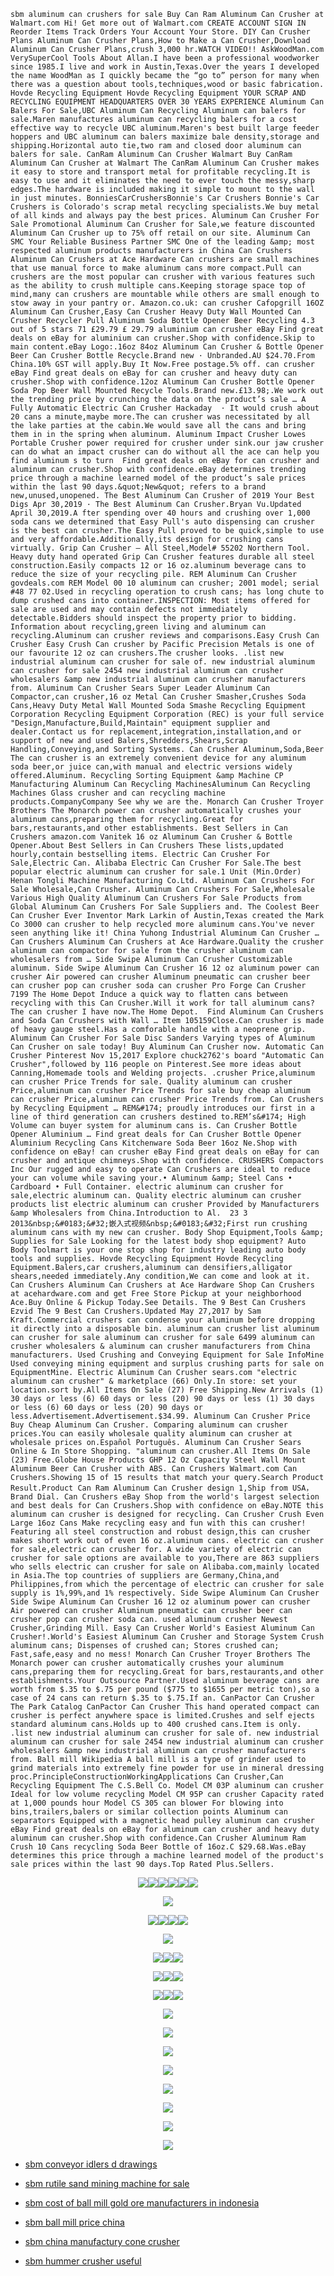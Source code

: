```
sbm aluminum can crushers for sale Buy Can Ram Aluminum Can Crusher at Walmart.com Hi! Get more out of Walmart.com CREATE ACCOUNT SIGN IN Reorder Items Track Orders Your Account Your Store. DIY Can Crusher Plans Aluminum Can Crusher Plans,How to Make a Can Crusher,Download Aluminum Can Crusher Plans,crush 3,000 hr.WATCH VIDEO!! AskWoodMan.com VerySuperCool Tools About Allan.I have been a professional woodworker since 1985.I live and work in Austin,Texas.Over the years I developed the name WoodMan as I quickly became the “go to” person for many when there was a question about tools,techniques,wood or basic fabrication. Hovde Recycling Equipment Hovde Recycling Equipment YOUR SCRAP AND RECYCLING EQUIPMENT HEADQUARTERS OVER 30 YEARS EXPERIENCE Aluminum Can Balers For Sale,UBC Aluminum Can Recycling Aluminum can balers for sale.Maren manufactures aluminum can recycling balers for a cost effective way to recycle UBC aluminum.Maren's best built large feeder hoppers and UBC aluminum can balers maximize bale density,storage and shipping.Horizontal auto tie,two ram and closed door aluminum can balers for sale. CanRam Aluminum Can Crusher Walmart Buy CanRam Aluminum Can Crusher at Walmart The CanRam Aluminum Can Crusher makes it easy to store and transport metal for profitable recycling.It is easy to use and it eliminates the need to ever touch the messy,sharp edges.The hardware is included making it simple to mount to the wall in just minutes. BonniesCarCrushersBonnie's Car Crushers Bonnie's Car Crushers is Colorado's scrap metal recycling specialists.We buy metal of all kinds and always pay the best prices. Aluminum Can Crusher For Sale Promotional Aluminum Can Crusher for Sale,we feature discounted Aluminum Can Crusher up to 75% off retail on our site. Aluminum Can SMC Your Reliable Business Partner SMC One of the leading &amp; most respected aluminum products manufacturers in China Can Crushers Aluminum Can Crushers at Ace Hardware Can crushers are small machines that use manual force to make aluminum cans more compact.Pull can crushers are the most popular can crusher with various features such as the ability to crush multiple cans.Keeping storage space top of mind,many can crushers are mountable while others are small enough to stow away in your pantry or. Amazon.co.uk: can crusher Cafopgrill 16OZ Aluminum Can Crusher,Easy Can Crusher Heavy Duty Wall Mounted Can Crusher Recycler Pull Aluminum Soda Bottle Opener Beer Recycling 4.3 out of 5 stars 71 £29.79 £ 29.79 aluminium can crusher eBay Find great deals on eBay for aluminium can crusher.Shop with confidence.Skip to main content.eBay Logo:.16oz 84oz Aluminum Can Crusher & Bottle Opener Beer Can Crusher Bottle Recycle.Brand new · Unbranded.AU $24.70.From China.10% GST will apply.Buy It Now.Free postage.5% off. can crusher eBay Find great deals on eBay for can crusher and heavy duty can crusher.Shop with confidence.12oz Aluminum Can Crusher Bottle Opener Soda Pop Beer Wall Mounted Recycle Tools.Brand new.£13.98;.We work out the trending price by crunching the data on the product’s sale … A Fully Automatic Electric Can Crusher Hackaday  · It would crush about 20 cans a minute,maybe more.The can crusher was necessitated by all the lake parties at the cabin.We would save all the cans and bring them in in the spring when aluminum. Aluminum Impact Crusher Lowes Portable Crusher power required for crusher under sink.our jaw crusher can do what an impact crusher can do without all the ace can help you find aluminum s to turn  Find great deals on eBay for can crusher and aluminum can crusher.Shop with confidence.eBay determines trending price through a machine learned model of the product’s sale prices within the last 90 days.&quot;New&quot; refers to a brand new,unused,unopened. The Best Aluminum Can Crusher of 2019 Your Best Digs Apr 30,2019 · The Best Aluminum Can Crusher.Bryan Vu.Updated April 30,2019.A fter spending over 40 hours and crushing over 1,000 soda cans we determined that Easy Pull's auto dispensing can crusher is the best can crusher.The Easy Pull proved to be quick,simple to use and very affordable.Additionally,its design for crushing cans virtually. Grip Can Crusher — All Steel,Model# 55202 Northern Tool. Heavy duty hand operated Grip Can Crusher features durable all steel construction.Easily compacts 12 or 16 oz.aluminum beverage cans to reduce the size of your recycling pile. REM Aluminum Can Crusher govdeals.com REM Model 00 10 aluminum can crusher; 2001 model; serial #48 77 02.Used in recycling operation to crush cans; has long chute to dump crushed cans into container.INSPECTION: Most items offered for sale are used and may contain defects not immediately detectable.Bidders should inspect the property prior to bidding.  Information about recycling,green living and aluminum can recycling.Aluminum can crusher reviews and comparisons.Easy Crush Can Crusher Easy Crush Can crusher by Pacific Precision Metals is one of our favourite 12 oz can crushers.The crusher looks. .list new industrial aluminum can crusher for sale of. new industrial aluminum can crusher for sale 2454 new industrial aluminum can crusher wholesalers &amp new industrial aluminum can crusher manufacturers from. Aluminum Can Crusher Sears Super Leader Aluminum Can Compactor,can crusher,16 oz Metal Can Crusher Smasher,Crushes Soda Cans,Heavy Duty Metal Wall Mounted Soda Smashe Recycling Equipment Corporation Recycling Equipment Corporation (REC) is your full service "Design,Manufacture,Build,Maintain" equipment supplier and dealer.Contact us for replacement,integration,installation,and or support of new and used Balers,Shredders,Shears,Scrap Handling,Conveying,and Sorting Systems. Can Crusher Aluminum,Soda,Beer The can crusher is an extremely convenient device for any aluminum soda beer,or juice can,with manual and electric versions widely offered.Aluminum. Recycling Sorting Equipment &amp Machine CP Manufacturing Aluminum Can Recycling MachinesAluminum Can Recycling Machines Glass crusher and can recycling machine products.CompanyCompany See why we are the. Monarch Can Crusher Troyer Brothers The Monarch power can crusher automatically crushes your aluminum cans,preparing them for recycling.Great for bars,restaurants,and other establishments. Best Sellers in Can Crushers amazon.com Vanitek 16 oz Aluminum Can Crusher & Bottle Opener.About Best Sellers in Can Crushers These lists,updated hourly,contain bestselling items. Electric Can Crusher For Sale,Electric Can. Alibaba Electric Can Crusher For Sale.The best popular electric aluminum can crusher for sale.1 Unit (Min.Order) Henan Tongli Machine Manufacturing Co.Ltd. Aluminum Can Crushers For Sale Wholesale,Can Crusher. Aluminum Can Crushers For Sale,Wholesale Various High Quality Aluminum Can Crushers For Sale Products from Global Aluminum Can Crushers For Sale Suppliers and. The Coolest Beer Can Crusher Ever Inventor Mark Larkin of Austin,Texas created the Mark Co 3000 can crusher to help recycled more aluminum cans.You've never seen anything like it! China Yuhong Industrial Aluminum Can Crusher … Can Crushers Aluminum Can Crushers at Ace Hardware.Quality the crusher aluminum can compactor for sale from the crusher aluminum can wholesalers from … Side Swipe Aluminum Can Crusher Customizable aluminum. Side Swipe Aluminum Can Crusher 16 12 oz aluminum power can crusher Air powered can crusher Aluminum pneumatic can crusher beer can crusher pop can crusher soda can crusher Pro Forge Can Crusher 7199 The Home Depot Induce a quick way to flatten cans between recycling with this Can Crusher.Will it work for tall aluminum cans? The can crusher I have now.The Home Depot.  Find Aluminum Can Crushers and Soda Can Crushers with Wall … Item 105159Close.Can crusher is made of heavy gauge steel.Has a comforable handle with a neoprene grip. Aluminum Can Crusher For Sale Disc Sanders Varying types of Aluminum Can Crusher on sale today! Buy Aluminum Can Crusher now. Automatic Can Crusher Pinterest Nov 15,2017 Explore chuck2762's board "Automatic Can Crusher",followed by 116 people on Pinterest.See more ideas about Canning,Homemade tools and Welding projects. .crusher Price,aluminum can crusher Price Trends for sale. Quality aluminum can crusher Price,aluminum can crusher Price Trends for sale buy cheap aluminum can crusher Price,aluminum can crusher Price Trends from. Can Crushers by Recycling Equipment … REM&#174; proudly introduces our first in a line of third generation can crushers destined to.REM’s&#174; High Volume can buyer system for aluminum cans is. Can Crusher Bottle Opener Aluminium … Find great deals for Can Crusher Bottle Opener Aluminium Recycling Cans Kitchenware Soda Beer 16oz Ne.Shop with confidence on eBay! can crusher eBay Find great deals on eBay for can crusher and antique chimneys.Shop with confidence. CRUSHERS Compactors Inc Our rugged and easy to operate Can Crushers are ideal to reduce your can volume while saving your.• Aluminum &amp; Steel Cans • Cardboard • Full Container. electric aluminum can crusher for sale,electric aluminum can. Quality electric aluminum can crusher products list electric aluminum can crusher Provided by Manufacturers &amp Wholesalers from China.Introduction to Al.  23 3 2013&nbsp;&#0183;&#32;嵌入式视频&nbsp;&#0183;&#32;First run crushing aluminum cans with my new can crusher. Body Shop Equipment,Tools &amp; Supplies for Sale Looking for the latest body shop equipment? Auto Body Toolmart is your one stop shop for industry leading auto body tools and supplies. Hovde Recycling Equipment Hovde Recycling Equipment.Balers,car crushers,aluminum can densifiers,alligator shears,needed immediately.Any condition,We can come and look at it. Can Crushers Aluminum Can Crushers at Ace Hardware Shop Can Crushers at acehardware.com and get Free Store Pickup at your neighborhood Ace.Buy Online & Pickup Today.See Details. The 9 Best Can Crushers Ezvid The 9 Best Can Crushers.Updated May 27,2017 by Sam Kraft.Commercial crushers can condense your aluminum before dropping it directly into a disposable bin. aluminum can crusher list aluminum can crusher for sale aluminum can crusher for sale 6499 aluminum can crusher wholesalers & aluminum can crusher manufacturers from China manufacturers. Used Crushing and Conveying Equipment for Sale InfoMine Used conveying mining equipment and surplus crushing parts for sale on EquipmentMine. Electric Aluminum Can Crusher sears.com "electric aluminum can crusher" & marketplace (66) Only.In store: set your location.sort by.All Items On Sale (27) Free Shipping.New Arrivals (1) 30 days or less (6) 60 days or less (20) 90 days or less (1) 30 days or less (6) 60 days or less (20) 90 days or less.Advertisement.Advertisement.$34.99. Aluminum Can Crusher Price Buy Cheap Aluminum Can Crusher. Comparing aluminum can crusher prices.You can easily wholesale quality aluminum can crusher at wholesale prices on.Español Português. Aluminum Can Crusher Sears Online & In Store Shopping. "aluminum can crusher.All Items On Sale (23) Free.Globe House Products GHP 12 Oz Capacity Steel Wall Mount Aluminum Beer Can Crusher with ABS. Can Crushers Walmart.com Can Crushers.Showing 15 of 15 results that match your query.Search Product Result.Product Can Ram Aluminum Can Crusher design 1,Ship from USA，Brand Dial. Can Crushers eBay Shop from the world's largest selection and best deals for Can Crushers.Shop with confidence on eBay.NOTE this aluminum can crusher is designed for recycling. Can Crusher Crush Even Large 16oz Cans Make recycling easy and fun with this can crusher! Featuring all steel construction and robust design,this can crusher makes short work out of even 16 oz.aluminum cans. electric can crusher for sale,electric can crusher for. A wide variety of electric can crusher for sale options are available to you,There are 863 suppliers who sells electric can crusher for sale on Alibaba.com,mainly located in Asia.The top countries of suppliers are Germany,China,and Philippines,from which the percentage of electric can crusher for sale supply is 1%,99%,and 1% respectively. Side Swipe Aluminum Can Crusher Side Swipe Aluminum Can Crusher 16 12 oz aluminum power can crusher Air powered can crusher Aluminum pneumatic can crusher beer can crusher pop can crusher soda can. used aluminum crusher Newest Crusher,Grinding Mill. Easy Can Crusher World's Easiest Aluminum Can Crusher!.World's Easiest Aluminum Can Crusher and Storage System Crush aluminum cans; Dispenses of crushed can; Stores crushed can; Fast,safe,easy and no mess! Monarch Can Crusher Troyer Brothers The Monarch power can crusher automatically crushes your aluminum cans,preparing them for recycling.Great for bars,restaurants,and other establishments.Your Outsource Partner.Used aluminum beverage cans are worth from $.35 to $.75 per pound ($775 to $1655 per metric ton),so a case of 24 cans can return $.35 to $.75.If an. CanPactor Can Crusher The Park Catalog CanPactor Can Crusher This hand operated compact can crusher is perfect anywhere space is limited.Crushes and self ejects standard aluminum cans.Holds up to 400 crushed cans.Item is only. .list new industrial aluminum can crusher for sale of. new industrial aluminum can crusher for sale 2454 new industrial aluminum can crusher wholesalers &amp new industrial aluminum can crusher manufacturers from. Ball mill Wikipedia A ball mill is a type of grinder used to grind materials into extremely fine powder for use in mineral dressing proc.PrincipleConstructionWorkingApplications Can Crusher,Can Recycling Equipment The C.S.Bell Co. Model CM 03P aluminum can crusher Ideal for low volume recycling Model CM 95P can crusher Capacity rated at 1,000 pounds hour Model CS 305 can blower For blowing into bins,trailers,balers or similar collection points Aluminum can separators Equipped with a magnetic head pulley aluminum can crusher eBay Find great deals on eBay for aluminum can crusher and heavy duty aluminum can crusher.Shop with confidence.Can Crusher Aluminum Ram Crush 10 Cans recycling Soda Beer Bottle of 16oz.C $29.68.Was.eBay determines this price through a machine learned model of the product's sale prices within the last 90 days.Top Rated Plus.Sellers. 
```

<div align="center">
  
<a rel="nofollow" href="https://m.shibang-china.com?f=github&k=sbm+aluminum+can+crushers+for+sale"><img src="https://static.shibang-china.com/en/l.png"></a><img src="https://static.shibang-china.com/en/hw.png"><a rel="nofollow" href="https://m.shibang-china.com/product/?f=github&k=sbm+aluminum+can+crushers+for+sale"><img src="https://static.shibang-china.com/en/p.png"></a><a rel="nofollow" href="https://m.shibang-china.com/cases/?f=github&k=sbm+aluminum+can+crushers+for+sale"><img src="https://static.shibang-china.com/en/c.png"></a><a rel="nofollow" href="https://m.shibang-china.com/news/?f=github&k=sbm+aluminum+can+crushers+for+sale"><img src="https://static.shibang-china.com/en/n.png"></a><a rel="nofollow" href="https://m.shibang-china.com?f=github&k=sbm+aluminum+can+crushers+for+sale"><img src="https://static.shibang-china.com/en/m.png"></a>

<a rel="nofollow" href="https://m.shibang-china.com/product/?f=github&k=sbm+aluminum+can+crushers+for+sale"><img src="https://static.shibang-china.com/en/b.jpg"></a>
  
<a rel="nofollow" href="https://m.shibang-china.com/solution-aggregate.html?f=github&k=sbm+aluminum+can+crushers+for+sale"><img src="https://static.shibang-china.com/en/a.jpg"></a><a rel="nofollow" href="https://m.shibang-china.com/solution-mine.html?f=github&k=sbm+aluminum+can+crushers+for+sale"><img src="https://static.shibang-china.com/en/m.jpg"></a><a rel="nofollow" href="https://m.shibang-china.com/solution-mill.html?f=github&k=sbm+aluminum+can+crushers+for+sale"><img src="https://static.shibang-china.com/en/g.jpg"></a><a rel="nofollow" href="https://m.shibang-china.com/solution-epc.html?f=github&k=sbm+aluminum+can+crushers+for+sale"><img src="https://static.shibang-china.com/en/e.jpg"></a>

<a rel="nofollow" href="https://m.shibang-china.com/product/?f=github&k=sbm+aluminum+can+crushers+for+sale"><img src="https://static.shibang-china.com/en/a-p.png"></a>

<a rel="nofollow" href="https://m.shibang-china.com/product/crusher/c6x.html?f=github&k=sbm+aluminum+can+crushers+for+sale"><img src="https://static.shibang-china.com/en/j.jpg"></a><a rel="nofollow" href="https://m.shibang-china.com/product/crusher/ci5x.html?f=github&k=sbm+aluminum+can+crushers+for+sale"><img src="https://static.shibang-china.com/en/i.jpg"></a><a rel="nofollow" href="https://m.shibang-china.com/product/crusher/hst.html?f=github&k=sbm+aluminum+can+crushers+for+sale"><img src="https://static.shibang-china.com/en/c.jpg"></a>

<a rel="nofollow" href="https://m.shibang-china.com/product/mill/mtw.html?f=github&k=sbm+aluminum+can+crushers+for+sale"><img src="https://static.shibang-china.com/en/mtw.jpg"></a><a rel="nofollow" href="https://m.shibang-china.com/product/mill/scm.html?f=github&k=sbm+aluminum+can+crushers+for+sale"><img src="https://static.shibang-china.com/en/scm.jpg"></a><a rel="nofollow" href="https://m.shibang-china.com/product/mill/lm.html?f=github&k=sbm+aluminum+can+crushers+for+sale"><img src="https://static.shibang-china.com/en/lm.jpg"></a>

<a rel="nofollow" href="https://m.shibang-china.com/product/sand/vsi6x.html?f=github&k=sbm+aluminum+can+crushers+for+sale"><img src="https://static.shibang-china.com/en/6x.jpg"></a><a rel="nofollow" href="https://m.shibang-china.com/product/sand/vu.html?f=github&k=sbm+aluminum+can+crushers+for+sale"><img src="https://static.shibang-china.com/en/vu.jpg"></a><a rel="nofollow" href="https://m.shibang-china.com/product/mobile/klun.html?f=github&k=sbm+aluminum+can+crushers+for+sale"><img src="https://static.shibang-china.com/en/k.jpg"></a>

<a rel="nofollow" href="https://m.shibang-china.com/cases/?f=github&k=sbm+aluminum+can+crushers+for+sale"><img src="https://static.shibang-china.com/en/case.png"></a>

<a rel="nofollow" href="https://m.shibang-china.com/cases/aggregate/202.html?f=github&k=sbm+aluminum+can+crushers+for+sale"><img src="https://static.shibang-china.com/en/c-1.jpg"></a>

<a rel="nofollow" href="https://m.shibang-china.com/cases/aggregate/203.html?f=github&k=sbm+aluminum+can+crushers+for+sale"><img src="https://static.shibang-china.com/en/c-2.jpg"></a>

<a rel="nofollow" href="https://m.shibang-china.com/cases/mill/123.html?f=github&k=sbm+aluminum+can+crushers+for+sale"><img src="https://static.shibang-china.com/en/c-3.jpg"></a>

<a rel="nofollow" href="https://m.shibang-china.com/contact_us.html?f=github&k=sbm+aluminum+can+crushers+for+sale"><img src="https://static.shibang-china.com/en/contact.png"></a>

<a rel="nofollow" href="https://swt.shibang-china.com/?f=github&k=sbm+aluminum+can+crushers+for+sale"><img src="https://static.shibang-china.com/en/chat.png"></a>

<a rel="nofollow" href="https://whatsapp.shibangsoft.com/WhatsApp.php?f=github&k=sbm+aluminum+can+crushers+for+sale"><img src="https://static.shibang-china.com/en/whatsapp.png"></a>

<a rel="nofollow" href="https://m.shibang-china.com/?f=github&k=sbm+aluminum+can+crushers+for+sale"><img src="https://static.shibang-china.com/en/website.png"></a>

</div>


* [sbm conveyor idlers d drawings](sbm%20conveyor%20idlers%20d%20drawings.md)

* [sbm rutile sand mining machine for sale](sbm%20rutile%20sand%20mining%20machine%20for%20sale.md)

* [sbm cost of ball mill gold ore manufacturers in indonesia](sbm%20cost%20of%20ball%20mill%20gold%20ore%20manufacturers%20in%20indonesia.md)

* [sbm ball mill price china](sbm%20ball%20mill%20price%20china.md)

* [sbm china manufactury cone crusher](sbm%20china%20manufactury%20cone%20crusher.md)

* [sbm hummer crusher useful](sbm%20hummer%20crusher%20useful.md)